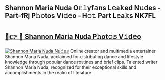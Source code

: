 ## Shannon Maria Nuda O𝚗𝚕yf𝚊ns L𝚎a𝚔ed N𝚞𝚍es - Part-fRj P𝚑𝚘tos Vi𝚍𝚎o - H𝚘𝚝 Part L𝚎a𝚔s NK7FL

# <h2><a href="http://kfewen.oniu.top/?m=Shannon+Maria+Nuda">🔗👉 🔴 Shannon Maria Nuda P𝚑ot𝚘𝚜 V𝚒d𝚎o</a></h2>

[![Shannon Maria Nuda Nu𝚍e𝚜](https://i.imgur.com/0qMVB7G.gif)](http://kfewen.oniu.top/?m=Shannon+Maria+Nuda)
Online creator and multimedia entertainer Shannon Maria Nuda, acclaimed for distributing dance and lifestyle knowledge through popular dance routines and brief clips. Talented writer Shannon Maria Nuda, recognized for their exceptional skills and accomplishments in the realm of literature.  
